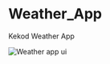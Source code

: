 # Weather_App
Kekod Weather App

<img src="https://github.com/yakupbilgen/Weather_App/blob/master/app/src/main/res/drawable/weather_ui.png" alt="Weather app ui" />
